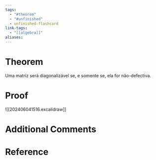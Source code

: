 ```yaml
---
tags:
  - "#theorem"
  - "#unfinished"
  - unfinished-flashcard
link-tags:
  - "[[algebra]]"
aliases:
---
```

# Theorem
Uma matriz será diagonalizável se, e somente se, ela for não-defectiva.

# Proof
![[202406041516.excalidraw]]

# Additional Comments


# Reference 






